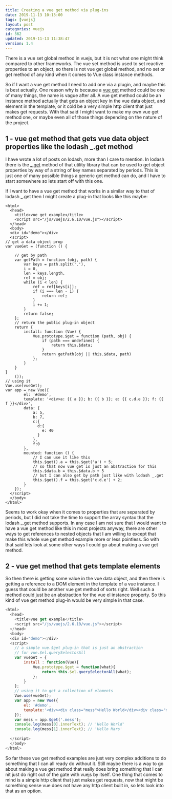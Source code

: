 ```yaml
---
title: Creating a vue get method via plug-ins
date: 2019-11-13 10:13:00
tags: [vuejs]
layout: post
categories: vuejs
id: 562
updated: 2019-11-13 11:38:47
version: 1.4
---
```


There is a vue set global method in vuejs, but it is not what one might think compared to other frameworks. The vue set method is used to set reactive properties to an object, so there is not vue get global method, and no set or get method of any kind when it comes to Vue class instance methods.

So if I want a vue get method I need to add one via a plugin, and maybe this is best actually. One reason why is because a [vue get](https://vuejs.org/v2/guide/computed.html) method could be one of many things, the name is vague after all. A vue get method could be an instance method actually that gets an object key in the vue data object, and element in the template, or it cold be a very simple http client that just makes get requests. With that said I might want to make my own vue get method one, or maybe even all of those things depending on the nature of the project.

<!-- more -->

## 1 - vue get method that gets vue data object properties like the lodash \_.get method

I have wrote a lot of posts on lodash, more than I care to mention. In lodash there is the [\_.get](/2018/09/24/lodash_get) method of that utility library that can be used to get object properties by way of a string of key names separated by periods. This is just one of many possible things a generic get method can do, and I have to start somewhere so lets start off with this one.

If I want to have a vue get method that works in a similar way to that of lodash \_.get then I might create a plug-in that looks like this maybe:

```hml
<html>
  <head>
    <title>vue get example</title>
    <script src="/js/vuejs/2.6.10/vue.js"></script>
  </head>
  <body>
  <div id="demo"></div>
  <script>
// get a data object prop
var vueGet = (function () {
 
    // get by path
    var getPath = function (obj, path) {
        var keys = path.split('.'),
        i = 0,
        len = keys.length,
        ref = obj;
        while (i < len) {
            ref = ref[keys[i]];
            if (i === len - 1) {
                return ref;
            }
            i += 1;
        }
        return false;
    };
    // return the public plug-in object
    return {
        install: function (Vue) {
            Vue.prototype.$get = function (path, obj) {
                if (path === undefined) {
                    return this.$data;
                }
                return getPath(obj || this.$data, path)
            };
        }
    }
}
    ());
// using it
Vue.use(vueGet);
var app = new Vue({
        el: '#demo',
        template: '<div>a: {{ a }}; b: {{ b }}; e: {{ c.d.e }}; f: {{ f }}</div>',
        data: {
            a: 5,
            b: 7,
            c:{
              d:{
                e: 40
              }
            },
            f:0
        },
        mounted: function () {
            // I can use it like this
            this.$get().a = this.$get('a') + 5;
            // so that now vue get is just an abstraction for this
            this.$data.b = this.$data.b + 5
            // but I can also get by path just like with lodash _.get
            this.$get().f = this.$get('c.d.e') + 2;
        }
    });
  </script>
  </body>
</html>
```

Seems to work okay when it comes to properties that are separated by periods, but I did not take the time to support the array syntax that the lodash \_.get method supports. In any case I am not sure that I would want to have a vue get method like this in most projects anyway, there are other ways to get references to nested objects that I am willing to except that make this whole vue get method example more or less pointless. So with that said lets look at some other ways I could go about making a vue get method.

## 2 - vue get method that gets template elements

So then there is getting some value in the vue data object, and then there is getting a reference to a DOM element in the template of a vue instance. I guess that could be another vue get method of sorts right. Well such a method could just be an abstraction for the vue el instance property. So this kind of vue get method plug-in would be very simple in that case.

```js
<html>
  <head>
    <title>vue get example</title>
    <script src="/js/vuejs/2.6.10/vue.js"></script>
  </head>
  <body>
  <div id="demo"></div>
  <script>
    // a simple vue.$get plug-in that is just an abstraction
    // for vue.$el.querySelectorAll
    var vueGet = {
        install : function(Vue){
            Vue.prototype.$get = function(what){
                return this.$el.querySelectorAll(what);
            };
        }
    };
    // using it to get a collection of elements
    Vue.use(vueGet);
    var app = new Vue({
        el: '#demo',
        template:'<div><div class="mess">Hello World</div><div class="mess">Hello Mars</div></div>'
    });
    var mess = app.$get('.mess');
    console.log(mess[0].innerText); // 'Hello World'
    console.log(mess[1].innerText); // 'Hello Mars'
  
  </script>
  </body>
</html>
```

So far these vue get method examples are just very complex additions to do something that I can all ready do without it. Still maybe there is a way to go about making a vue get method that really does bring something that I can nit just do right out of the gate with vuejs by itself. One thing that comes to mind is a simple http client that just makes get requests, now that might be something sense vue does not have any http client built in, so lets look into that as an option.